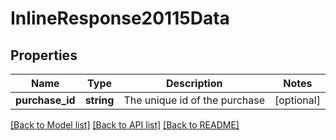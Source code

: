 # InlineResponse20115Data

## Properties
Name | Type | Description | Notes
------------ | ------------- | ------------- | -------------
**purchase_id** | **string** | The unique id of the purchase | [optional] 

[[Back to Model list]](../../README.md#documentation-for-models) [[Back to API list]](../../README.md#documentation-for-api-endpoints) [[Back to README]](../../README.md)

